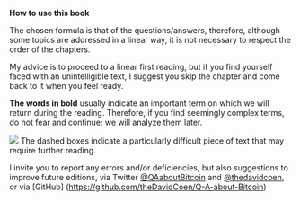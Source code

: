 **How to use this book**

The chosen formula is that of the questions/answers, therefore, although some topics are addressed in a linear way, it is not necessary to respect the order of the chapters.

My advice is to proceed to a linear first reading, but if you find yourself faced with an unintelligible text, I suggest you skip the chapter and come back to it when you feel ready.

**The words in bold** usually indicate an important term on which we will return during the reading. Therefore, if you find seemingly complex terms, do not fear and continue: we will analyze them later.

![](RackMultipart20200927-4-wmgzts_html_60336e216db69141.gif) The dashed boxes indicate a particularly difficult piece of text that may require further reading.

I invite you to report any errors and/or deficiencies, but also suggestions to improve future editions, via Twitter [@QAaboutBitcoin](https://twitter.com/QAaboutBitcoin) and [@thedavidcoen](https://twitter.com/thedavidcoen), or via [GitHub] (https://github.com/theDavidCoen/Q-A-about-Bitcoin)
